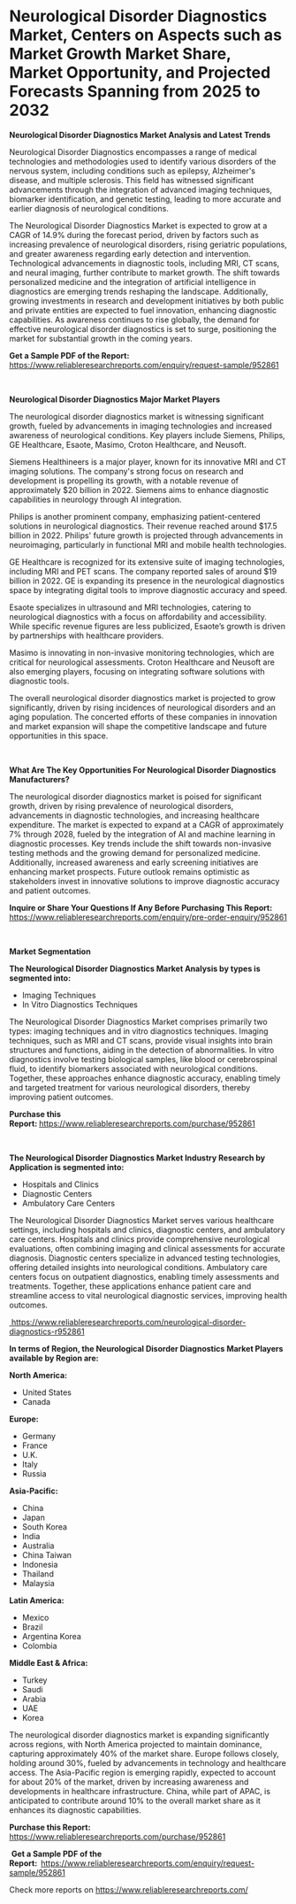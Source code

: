 <p><h1>Neurological Disorder Diagnostics Market, Centers on Aspects such as Market Growth Market Share, Market Opportunity, and Projected Forecasts Spanning from 2025 to 2032</h1></p><p><strong>Neurological Disorder Diagnostics Market Analysis and Latest Trends</strong></p>
<p><p>Neurological Disorder Diagnostics encompasses a range of medical technologies and methodologies used to identify various disorders of the nervous system, including conditions such as epilepsy, Alzheimer's disease, and multiple sclerosis. This field has witnessed significant advancements through the integration of advanced imaging techniques, biomarker identification, and genetic testing, leading to more accurate and earlier diagnosis of neurological conditions.</p><p>The Neurological Disorder Diagnostics Market is expected to grow at a CAGR of 14.9% during the forecast period, driven by factors such as increasing prevalence of neurological disorders, rising geriatric populations, and greater awareness regarding early detection and intervention. Technological advancements in diagnostic tools, including MRI, CT scans, and neural imaging, further contribute to market growth. The shift towards personalized medicine and the integration of artificial intelligence in diagnostics are emerging trends reshaping the landscape. Additionally, growing investments in research and development initiatives by both public and private entities are expected to fuel innovation, enhancing diagnostic capabilities. As awareness continues to rise globally, the demand for effective neurological disorder diagnostics is set to surge, positioning the market for substantial growth in the coming years.</p></p>
<p><strong>Get a Sample PDF of the Report:&nbsp;</strong> <a href="https://www.reliableresearchreports.com/enquiry/request-sample/952861?utm_campaign=3281&utm_medium=2&utm_source=Github&utm_content=ia&utm_term=06032025&utm_id=neurological-disorder-diagnostics">https://www.reliableresearchreports.com/enquiry/request-sample/952861</a></p>
<p>&nbsp;</p>
<p><strong>Neurological Disorder Diagnostics Major Market Players</strong></p>
<p><p>The neurological disorder diagnostics market is witnessing significant growth, fueled by advancements in imaging technologies and increased awareness of neurological conditions. Key players include Siemens, Philips, GE Healthcare, Esaote, Masimo, Croton Healthcare, and Neusoft.</p><p>Siemens Healthineers is a major player, known for its innovative MRI and CT imaging solutions. The company's strong focus on research and development is propelling its growth, with a notable revenue of approximately $20 billion in 2022. Siemens aims to enhance diagnostic capabilities in neurology through AI integration.</p><p>Philips is another prominent company, emphasizing patient-centered solutions in neurological diagnostics. Their revenue reached around $17.5 billion in 2022. Philips' future growth is projected through advancements in neuroimaging, particularly in functional MRI and mobile health technologies.</p><p>GE Healthcare is recognized for its extensive suite of imaging technologies, including MRI and PET scans. The company reported sales of around $19 billion in 2022. GE is expanding its presence in the neurological diagnostics space by integrating digital tools to improve diagnostic accuracy and speed.</p><p>Esaote specializes in ultrasound and MRI technologies, catering to neurological diagnostics with a focus on affordability and accessibility. While specific revenue figures are less publicized, Esaote’s growth is driven by partnerships with healthcare providers.</p><p>Masimo is innovating in non-invasive monitoring technologies, which are critical for neurological assessments. Croton Healthcare and Neusoft are also emerging players, focusing on integrating software solutions with diagnostic tools.</p><p>The overall neurological disorder diagnostics market is projected to grow significantly, driven by rising incidences of neurological disorders and an aging population. The concerted efforts of these companies in innovation and market expansion will shape the competitive landscape and future opportunities in this space.</p></p>
<p>&nbsp;</p>
<p><strong>What Are The Key Opportunities For Neurological Disorder Diagnostics Manufacturers?</strong></p>
<p><p>The neurological disorder diagnostics market is poised for significant growth, driven by rising prevalence of neurological disorders, advancements in diagnostic technologies, and increasing healthcare expenditure. The market is expected to expand at a CAGR of approximately 7% through 2028, fueled by the integration of AI and machine learning in diagnostic processes. Key trends include the shift towards non-invasive testing methods and the growing demand for personalized medicine. Additionally, increased awareness and early screening initiatives are enhancing market prospects. Future outlook remains optimistic as stakeholders invest in innovative solutions to improve diagnostic accuracy and patient outcomes.</p></p>
<p><strong>Inquire or Share Your Questions If Any Before Purchasing This Report:</strong> <a href="https://www.reliableresearchreports.com/enquiry/pre-order-enquiry/952861?utm_campaign=3281&utm_medium=2&utm_source=Github&utm_content=ia&utm_term=06032025&utm_id=neurological-disorder-diagnostics">https://www.reliableresearchreports.com/enquiry/pre-order-enquiry/952861</a></p>
<p>&nbsp;</p>
<p><strong>Market Segmentation</strong></p>
<p><strong>The Neurological Disorder Diagnostics Market Analysis by types is segmented into:</strong></p>
<p><ul><li>Imaging Techniques</li><li>In Vitro Diagnostics Techniques</li></ul></p>
<p><p>The Neurological Disorder Diagnostics Market comprises primarily two types: imaging techniques and in vitro diagnostics techniques. Imaging techniques, such as MRI and CT scans, provide visual insights into brain structures and functions, aiding in the detection of abnormalities. In vitro diagnostics involve testing biological samples, like blood or cerebrospinal fluid, to identify biomarkers associated with neurological conditions. Together, these approaches enhance diagnostic accuracy, enabling timely and targeted treatment for various neurological disorders, thereby improving patient outcomes.</p></p>
<p><strong>Purchase this Report:&nbsp;</strong><a href="https://www.reliableresearchreports.com/purchase/952861?utm_campaign=3281&utm_medium=2&utm_source=Github&utm_content=ia&utm_term=06032025&utm_id=neurological-disorder-diagnostics">https://www.reliableresearchreports.com/purchase/952861</a></p>
<p>&nbsp;</p>
<p><strong>The Neurological Disorder Diagnostics Market Industry Research by Application is segmented into:</strong></p>
<p><ul><li>Hospitals and Clinics</li><li>Diagnostic Centers</li><li>Ambulatory Care Centers</li></ul></p>
<p><p>The Neurological Disorder Diagnostics Market serves various healthcare settings, including hospitals and clinics, diagnostic centers, and ambulatory care centers. Hospitals and clinics provide comprehensive neurological evaluations, often combining imaging and clinical assessments for accurate diagnosis. Diagnostic centers specialize in advanced testing technologies, offering detailed insights into neurological conditions. Ambulatory care centers focus on outpatient diagnostics, enabling timely assessments and treatments. Together, these applications enhance patient care and streamline access to vital neurological diagnostic services, improving health outcomes.</p></p>
<p><a href="https://www.reliableresearchreports.com/neurological-disorder-diagnostics-r952861?utm_campaign=3281&utm_medium=2&utm_source=Github&utm_content=ia&utm_term=06032025&utm_id=neurological-disorder-diagnostics">&nbsp;https://www.reliableresearchreports.com/neurological-disorder-diagnostics-r952861</a></p>
<p><strong>In terms of Region, the Neurological Disorder Diagnostics Market Players available by Region are:</strong></p>
<p>
    <p> <strong> North America: </strong>
        <ul>
            <li>United States</li>
            <li>Canada</li>
        </ul>
        </p> 
    <p> <strong> Europe: </strong>
        <ul>
            <li>Germany</li>
            <li>France</li>
            <li>U.K.</li>
            <li>Italy</li>
            <li>Russia</li>
        </ul>
        </p> 
    <p> <strong> Asia-Pacific: </strong>
        <ul>
            <li>China</li>
            <li>Japan</li>
            <li>South Korea</li>
            <li>India</li>
            <li>Australia</li>
            <li>China Taiwan</li>
            <li>Indonesia</li>
            <li>Thailand</li>
            <li>Malaysia</li>
        </ul>
        </p> 
    <p> <strong> Latin America: </strong>
        <ul>
            <li>Mexico</li>
            <li>Brazil</li>
            <li>Argentina Korea</li>
            <li>Colombia</li>
        </ul>
        </p> 
    <p> <strong> Middle East & Africa: </strong>
        <ul>
            <li>Turkey</li>
            <li>Saudi</li>
            <li>Arabia</li>
            <li>UAE</li>
            <li>Korea</li>
        </ul>
    </p>
    </p>
<p><p>The neurological disorder diagnostics market is expanding significantly across regions, with North America projected to maintain dominance, capturing approximately 40% of the market share. Europe follows closely, holding around 30%, fueled by advancements in technology and healthcare access. The Asia-Pacific region is emerging rapidly, expected to account for about 20% of the market, driven by increasing awareness and developments in healthcare infrastructure. China, while part of APAC, is anticipated to contribute around 10% to the overall market share as it enhances its diagnostic capabilities.</p></p>
<p><strong>Purchase this Report: </strong><a href="https://www.reliableresearchreports.com/purchase/952861?utm_campaign=3281&utm_medium=2&utm_source=Github&utm_content=ia&utm_term=06032025&utm_id=neurological-disorder-diagnostics">https://www.reliableresearchreports.com/purchase/952861</a></p>
<p>&nbsp;<strong>Get a Sample PDF of the Report:&nbsp;&nbsp;</strong><a href="https://www.reliableresearchreports.com/enquiry/request-sample/952861?utm_campaign=3281&utm_medium=2&utm_source=Github&utm_content=ia&utm_term=06032025&utm_id=neurological-disorder-diagnostics">https://www.reliableresearchreports.com/enquiry/request-sample/952861</a></p>
<p><strong></strong></p>
<p>Check more reports on <a href="https://www.reliableresearchreports.com/?utm_campaign=3281&utm_medium=2&utm_source=Github&utm_content=ia&utm_term=06032025&utm_id=neurological-disorder-diagnostics">https://www.reliableresearchreports.com/</a></p>